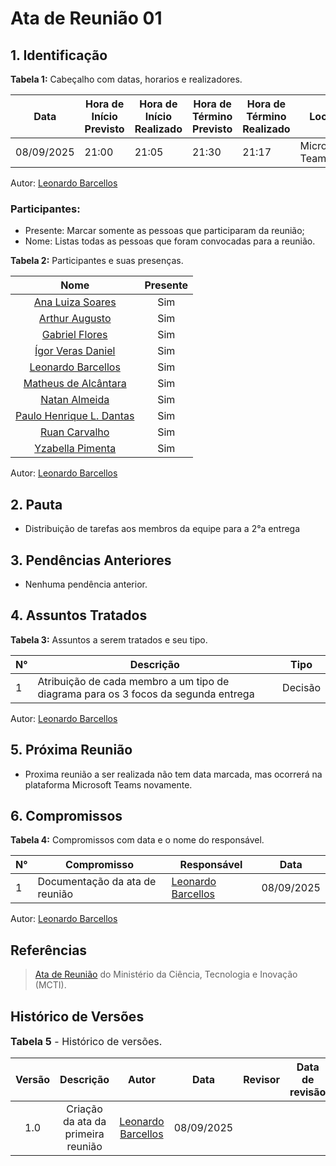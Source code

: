 # Ata de Reunião 01

## 1. Identificação

**Tabela 1:** Cabeçalho com datas, horarios e realizadores.

| Data | Hora de Início Previsto | Hora de Início Realizado | Hora de Término Previsto | Hora de Término Realizado | Local | Redator | Revisor |
|------------|--------------------------|--------------------------|--------------------------|---------------------------|-------------|-------------|--------------|
| 08/09/2025 | 21:00 | 21:05 | 21:30 | 21:17 | Microsoft Teams | [Leonardo Barcellos](https://github.com/oyLeonardo) |  |  

Autor: [Leonardo Barcellos](https://github.com/oyLeonardo)

### Participantes: 

* Presente: Marcar somente as pessoas que participaram da reunião;
* Nome: Listas todas as pessoas que foram convocadas para a reunião.

**Tabela 2:** Participantes e suas presenças.

| Nome | Presente |
|:----:|:--------:|
| [Ana Luiza Soares](https://github.com/Ana-Luiza-SC) | Sim |
| [Arthur Augusto](https://github.com/arthur-augusto) | Sim |
| [Gabriel Flores](https://github.com/Gabrielfcoelho) | Sim |
| [Ígor Veras Daniel](https://github.com/igorvdaniel) | Sim |
| [Leonardo Barcellos](https://github.com/oyLeonardo) | Sim |
| [Matheus de Alcântara](https://github.com/matheusdealcantara) | Sim |
| [Natan Almeida](https://github.com/natanalmeida03) | Sim |
| [Paulo Henrique L. Dantas](https://github.com/Nanashii76) | Sim |
| [Ruan Carvalho](https://github.com/Ruan-Carvalho) | Sim |
| [Yzabella Pimenta](https://github.com/redjsun) | Sim |

Autor: [Leonardo Barcellos](https://github.com/oyLeonardo)


## 2. Pauta

* Distribuição de tarefas aos membros da equipe para a 2°a entrega 

## 3. Pendências Anteriores

* Nenhuma pendência anterior.

## 4. Assuntos Tratados

**Tabela 3:** Assuntos a serem tratados e seu tipo.

| N° | Descrição | Tipo   |
|----|-----------|--------|
| 1 | Atribuição de cada membro a um tipo de diagrama para os 3 focos da segunda entrega | Decisão |

Autor: [Leonardo Barcellos](https://github.com/oyLeonardo)

## 5. Próxima Reunião

* Proxima reunião a ser realizada não tem data marcada, mas ocorrerá na plataforma Microsoft Teams novamente.

## 6. Compromissos

**Tabela 4:** Compromissos com data e o nome do responsável.

| N° | Compromisso | Responsável | Data |
|----|-------------|-------------|------|
| 1 | Documentação da ata de reunião | [Leonardo Barcellos](https://github.com/oyLeonardo) | 08/09/2025 |

Autor: [Leonardo Barcellos](https://github.com/oyLeonardo)

## Referências

> [Ata de Reunião](https://pdp.mctic.gov.br/MCTI-PDP/guidances/examples/Ata%20Reuniao_21C35EC2.html) do Ministério da Ciência, Tecnologia e Inovação (MCTI).

## Histórico de Versões

<font size="3"><p style="text-align: left">**Tabela 5** - Histórico de versões.</p></font>

| Versão |               Descrição                |   Autor    |    Data    |    Revisor     | Data de revisão |
| :----: | :------------------------------------: | :--------: | :--------: | :------------: | :-------------: |
| 1.0 | Criação da ata da primeira reunião | [Leonardo Barcellos](https://github.com/oyLeonardo) | 08/09/2025 |  |  |